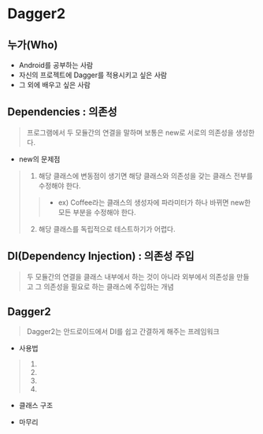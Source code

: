 # Dagger2

## 누가(Who)
* Android를 공부하는 사람
* 자신의 프로젝트에 Dagger를 적용시키고 싶은 사람
* 그 외에 배우고 싶은 사람

## Dependencies : 의존성
> 프로그램에서 두 모듈간의 연결을 말하며 보통은 new로 서로의 의존성을 생성한다.

* new의 문제점 
> 1. 해당 클래스에 변동점이 생기면 해당 클래스와 의존성을 갖는 클래스 전부를 수정해야 한다.
> 
> > * ex) Coffee라는 클래스의 생성자에 파라미터가 하나 바뀌면 new한 모든 부분을 수정해야 한다.
> 
> 2. 해당 클래스를 독립적으로 테스트하기가 어렵다.

## DI(Dependency Injection) : 의존성 주입
> 두 모듈간의 연결을 클래스 내부에서 하는 것이 아니라 외부에서 의존성을 만들고 그 의존성을 필요로 하는 클래스에 주입하는 개념

## Dagger2
> Dagger2는 안드로이드에서 DI를 쉽고 간결하게 해주는 프레임워크

* 사용법

> 1. 
>
> 2. 
> 
> 3. 
> 
> 4. 

* 클래스 구조

* 마무리
